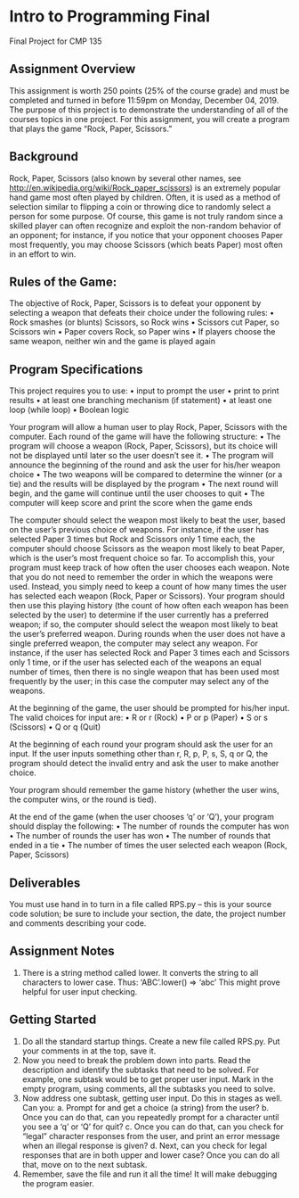 # Intro to Programming Final
Final Project for CMP 135 

## Assignment Overview
This assignment is worth 250 points (25% of the course grade) and must be completed and
turned in before 11:59pm on Monday, December 04, 2019. The purpose of this project is to
demonstrate the understanding of all of the courses topics in one project. For this assignment,
you will create a program that plays the game “Rock, Paper, Scissors.”


## Background
Rock, Paper, Scissors (also known by several other names, see
http://en.wikipedia.org/wiki/Rock_paper_scissors) is an extremely popular hand game most often
played by children. Often, it is used as a method of selection similar to flipping a coin or
throwing dice to randomly select a person for some purpose. Of course, this game is not truly
random since a skilled player can often recognize and exploit the non-random behavior of an
opponent; for instance, if you notice that your opponent chooses Paper most frequently, you may
choose Scissors (which beats Paper) most often in an effort to win.


## Rules of the Game:
The objective of Rock, Paper, Scissors is to defeat your opponent by selecting a weapon that
defeats their choice under the following rules:
• Rock smashes (or blunts) Scissors, so Rock wins
• Scissors cut Paper, so Scissors win
• Paper covers Rock, so Paper wins
• If players choose the same weapon, neither win and the game is played again


## Program Specifications
This project requires you to use:
• input to prompt the user
• print to print results
• at least one branching mechanism (if statement)
• at least one loop (while loop)
• Boolean logic

Your program will allow a human user to play Rock, Paper, Scissors with the computer. Each
round of the game will have the following structure:
• The program will choose a weapon (Rock, Paper, Scissors), but its choice will not be
displayed until later so the user doesn’t see it.
• The program will announce the beginning of the round and ask the user for his/her
weapon choice
• The two weapons will be compared to determine the winner (or a tie) and the results will
be displayed by the program
• The next round will begin, and the game will continue until the user chooses to quit
• The computer will keep score and print the score when the game ends

The computer should select the weapon most likely to beat the user, based on the user’s previous
choice of weapons. For instance, if the user has selected Paper 3 times but Rock and Scissors
only 1 time each, the computer should choose Scissors as the weapon most likely to beat Paper,
which is the user’s most frequent choice so far. To accomplish this, your program must keep
track of how often the user chooses each weapon. Note that you do not need to remember the
order in which the weapons were used. Instead, you simply need to keep a count of how many
times the user has selected each weapon (Rock, Paper or Scissors). Your program should then
use this playing history (the count of how often each weapon has been selected by the user) to
determine if the user currently has a preferred weapon; if so, the computer should select the
weapon most likely to beat the user’s preferred weapon. During rounds when the user does not
have a single preferred weapon, the computer may select any weapon. For instance, if the
user has selected Rock and Paper 3 times each and Scissors only 1 time, or if the user has
selected each of the weapons an equal number of times, then there is no single weapon that has
been used most frequently by the user; in this case the computer may select any of the weapons.

At the beginning of the game, the user should be prompted for his/her input. The valid choices
for input are:
• R or r (Rock)
• P or p (Paper)
• S or s (Scissors)
• Q or q (Quit)

At the beginning of each round your program should ask the user for an input. If the user inputs
something other than r, R, p, P, s, S, q or Q, the program should detect the invalid entry and ask
the user to make another choice.

Your program should remember the game history (whether the user wins, the computer wins, or
the round is tied).

At the end of the game (when the user chooses ‘q’ or ‘Q’), your program should display the
following:
• The number of rounds the computer has won
• The number of rounds the user has won
• The number of rounds that ended in a tie
• The number of times the user selected each weapon (Rock, Paper, Scissors)


## Deliverables
You must use hand in to turn in a file called RPS.py – this is your source code solution; be sure
to include your section, the date, the project number and comments describing your code.


## Assignment Notes
1. There is a string method called lower. It converts the string to all characters to lower case.
Thus:
‘ABC’.lower() ⇒ ‘abc’
This might prove helpful for user input checking.


## Getting Started
1. Do all the standard startup things. Create a new file called RPS.py. Put your comments in
at the top, save it.
2. Now you need to break the problem down into parts. Read the description and identify
the subtasks that need to be solved. For example, one subtask would be to get proper user
input. Mark in the empty program, using comments, all the subtasks you need to solve.
3. Now address one subtask, getting user input. Do this in stages as well. Can you:
a. Prompt for and get a choice (a string) from the user?
b. Once you can do that, can you repeatedly prompt for a character until you see a
‘q’ or ‘Q’ for quit?
c. Once you can do that, can you check for “legal” character responses from the
user, and print an error message when an illegal response is given?
d. Next, can you check for legal responses that are in both upper and lower case?
 Once you can do all that, move on to the next subtask.
4. Remember, save the file and run it all the time! It will make debugging the program
easier.
